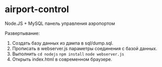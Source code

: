 airport-control
===============

Node.JS + MySQL панель управления аэропортом

Развертывание:

1. Создать базу данных из дампа в sql/dump.sql.
2. Прописать в webserver.js параметры соединения с базой данных.
3. Выполнить
`cd nodejs`
`npm install`
`node webserver.js`
5. Открыть index.html в современном браузере.
